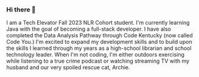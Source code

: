 ### Hi there 👋

<!--
**BlueKYGirl/BlueKYGirl** is a ✨ _special_ ✨ repository because its `README.md` (this file) appears on your GitHub profile.

Here are some ideas to get you started:

- 🔭 I’m currently working on ...
- 🌱 I’m currently learning ...
- 👯 I’m looking to collaborate on ...
- 🤔 I’m looking for help with ...
- 💬 Ask me about ...
- 📫 How to reach me: ...
- 😄 Pronouns: ...
- ⚡ Fun fact: ...
-->
I am a Tech Elevator Fall 2023 NLR Cohort student. I'm currently learning Java with the goal of becoming a full-stack developer. I have also completed the Data Analysis Pathway through Code Kentucky (now called Code You.) I'm excited to expand my development skills and to build upon the skills I learned through my years as a high-school librarian and school technology leader. When I'm not coding, I'm either outdoors exercising while listening to a true crime podcast or watching streaming TV with my husband and our very spoiled rescue cat, Archie. 
